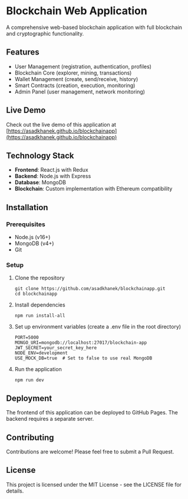 # Blockchain Web Application

A comprehensive web-based blockchain application with full blockchain and cryptographic functionality.

## Features

- User Management (registration, authentication, profiles)
- Blockchain Core (explorer, mining, transactions)
- Wallet Management (create, send/receive, history)
- Smart Contracts (creation, execution, monitoring)
- Admin Panel (user management, network monitoring)

## Live Demo

Check out the live demo of this application at [https://asadkhanek.github.io/blockchainapp](https://asadkhanek.github.io/blockchainapp)

## Technology Stack

- **Frontend**: React.js with Redux
- **Backend**: Node.js with Express
- **Database**: MongoDB
- **Blockchain**: Custom implementation with Ethereum compatibility

## Installation

### Prerequisites
- Node.js (v16+)
- MongoDB (v4+)
- Git

### Setup
1. Clone the repository
   ```
   git clone https://github.com/asadkhanek/blockchainapp.git
   cd blockchainapp
   ```

2. Install dependencies
   ```
   npm run install-all
   ```

3. Set up environment variables (create a .env file in the root directory)
   ```
   PORT=5000
   MONGO_URI=mongodb://localhost:27017/blockchain-app
   JWT_SECRET=your_secret_key_here
   NODE_ENV=development
   USE_MOCK_DB=true  # Set to false to use real MongoDB
   ```

4. Run the application
   ```
   npm run dev
   ```

## Deployment

The frontend of this application can be deployed to GitHub Pages. The backend requires a separate server.

## Contributing

Contributions are welcome! Please feel free to submit a Pull Request.

## License

This project is licensed under the MIT License - see the LICENSE file for details.
